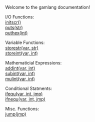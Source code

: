 <!DOCTYPE HTML PUBLIC "-//W3C//DTD HTML 4.01 Transitional//EN">
<html>
<head>
<title>Gamlang documentation</title>
</head>

<body>
<p>Welcome to the gamlang documentation!</p>

<p>I/O Functions:<br>
<a href="initscr.html">initscr()</a><br>
<a href="puts.html">puts(str)</a><br>
<a href="puthex.html">puthex(int)</a><br>
</p>

<p>Variable Functions:<br>
<a href="storestr.html">storestr(var, str)</a><br>
<a href="storeint.html">storeint(var, int)</a><br>
</p>

<p>Mathematicial Expressions:<br>
<a href="addint.html">addint(var, int)</a><br>
<a href="subint.html">subint(var, int)</a><br>
<a href="mulint.html">mulint(var, int)</a><br>
</p>

<p>Conditional Statments:<br>
<a href="ifequ.html">ifequ(var, int, jmp)</a><br>
<a href="ifnequ.html">ifnequ(var, int, jmp)</a><br>
</p>

<p>Misc. Functions:<br>
<a href="jump.html">jump(jmp)</a><br>
</p>
</body>
</html>
